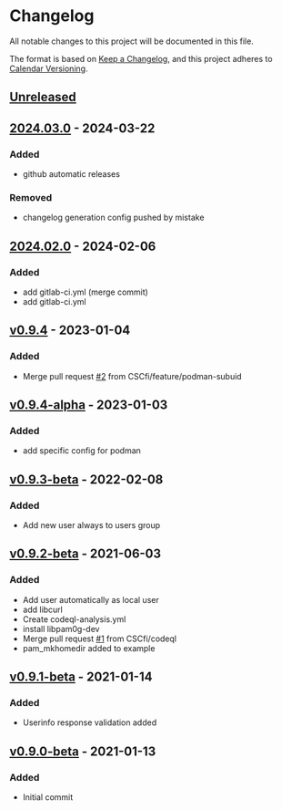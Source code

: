 # Changelog

All notable changes to this project will be documented in this file.

The format is based on [Keep a Changelog](https://keepachangelog.com/en/1.1.0/),
and this project adheres to [Calendar Versioning](https://calver.org/).

## [Unreleased]

## [2024.03.0] - 2024-03-22

### Added

- github automatic releases

### Removed

- changelog generation config pushed by mistake

## [2024.02.0] - 2024-02-06

### Added

- add gitlab-ci.yml (merge commit)
- add gitlab-ci.yml

## [v0.9.4] - 2023-01-04

### Added

- Merge pull request [#2](https://gitlab.ci.csc.fi:10022/sds-dev/sd-desktop/pam_userinfo/issues/2) from CSCfi/feature/podman-subuid

## [v0.9.4-alpha] - 2023-01-03

### Added

- add specific config for podman

## [v0.9.3-beta] - 2022-02-08

### Added

- Add new user always to users group

## [v0.9.2-beta] - 2021-06-03

### Added

- Add user automatically as local user
- add libcurl
- Create codeql-analysis.yml
- install libpam0g-dev
- Merge pull request [#1](https://gitlab.ci.csc.fi:10022/sds-dev/sd-desktop/pam_userinfo/issues/1) from CSCfi/codeql
- pam_mkhomedir added to example

## [v0.9.1-beta] - 2021-01-14

### Added

- Userinfo response validation added

## [v0.9.0-beta] - 2021-01-13

### Added

- Initial commit

[unreleased]: https://gitlab.ci.csc.fi/sds-dev/sd-desktop/pam_userinfo/compare/2024.03.0...HEAD
[2024.03.0]: https://gitlab.ci.csc.fi/sds-dev/sd-desktop/pam_userinfo/compare/2024.02.0...2024.03.0
[2024.02.0]: https://gitlab.ci.csc.fi/sds-dev/sd-desktop/pam_userinfo/compare/v0.9.4...2024.02.0
[v0.9.4]: https://gitlab.ci.csc.fi/sds-dev/sd-desktop/pam_userinfo/compare/v0.9.4-alpha...v0.9.4
[v0.9.4-alpha]: https://gitlab.ci.csc.fi/sds-dev/sd-desktop/pam_userinfo/compare/v0.9.3-beta...v0.9.4-alpha
[v0.9.3-beta]: https://gitlab.ci.csc.fi/sds-dev/sd-desktop/pam_userinfo/compare/v0.9.2-beta...v0.9.3-beta
[v0.9.2-beta]: https://gitlab.ci.csc.fi/sds-dev/sd-desktop/pam_userinfo/compare/v0.9.1-beta...v0.9.2-beta
[v0.9.1-beta]: https://gitlab.ci.csc.fi/sds-dev/sd-desktop/pam_userinfo/compare/v0.9.0-beta...v0.9.1-beta
[v0.9.0-beta]: https://gitlab.ci.csc.fi/sds-dev/sd-desktop/pam_userinfo/commits/v0.9.0-beta
